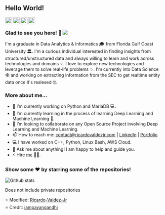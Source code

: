 <!---
Ricardo-Valdez-Jr/Ricardo-Valdez-Jr is a ✨ special ✨ repository because its `README.md` (this file) appears on your GitHub profile.
You can click the Preview link to take a look at your changes.
--->

## Hello World!</h2>

<a href="https://www.linkedin.com/in/ricardo-valdez">
  <img align="left" alt="Pavan's Linkdein" width="22px" src="https://cdn.jsdelivr.net/npm/simple-icons@v3/icons/linkedin.svg" />
</a>
<a href="https://github.com/Ricardo-Valdez-Jr">
  <img align="left" alt="Pavan's Github" width="22px" src="https://cdn.jsdelivr.net/npm/simple-icons@v3/icons/github.svg" />
</a>
<a href="https://www.instagram.com/ricardo_valdez_jr">
  <img align="left" alt="Pavan's Instagram" width="22px" src="https://cdn.jsdelivr.net/npm/simple-icons@v3/icons/instagram.svg" />
</a>
<a href="https://www.facebook.com/profile.php?id=100011122144049">
  <img align="left" alt="Pavan's Facebook" width="22px" src="https://cdn.jsdelivr.net/npm/simple-icons@v3/icons/facebook.svg" />
</a>

<br />

### Glad to see you here! 🤩 ![](https://visitor-badge.glitch.me/badge?page_id=Ricardo-Valdez-Jr.Ricardo-Valdez-Jr)

I'm a graduate in Data Analytics & Informatics 🎓 from Florida Gulf Coast University 🏛. I'm a curious individual interested in finding insights from structured/unstructured data and always willing to learn and work across technologies and domains 💡.
I love to explore new technologies and leverage them to solve real-life problems ✨. I'm currently into Data Science 🕸️ and working on extracting information from the SEC to get realtime entity data
once it's realesed 🤓.

### More about me...

- 🔭 I’m currently working on Python and MariaDB 💻.
- 🌱 I’m currently learning in the process of learning Deep Learning and Machine Learning 🚀.
- 👯 I’m looking to collaborate on any Open Source Project involving Deep Learning and Machine Learning.
- 📫 How to reach me: contact@ricardovaldezjr.com | [LinkedIn](https://www.linkedin.com/in/ricardo-valdez) | [Portfolio](https://www.ricardovaldezjr.com)
- 💻 I have worked on C++, Python, Linux Bash, AWS Cloud.
- 💬 Ask me about anything! I am happy to help and guide you.
- ⚡ Hire [me](mailto:contact@ricardovaldezjr.com?Subject=Hello%20Ricardo) 👨‍💻.

### Show some ❤️ by starring some of the repositories!

![Github stats](https://github-readme-stats.vercel.app/api?username=Ricardo-Valdez-Jr&show_icons=true&hide_border=true)

Does not include private repositories

⭐️ Modified: [Ricardo-Valdez-Jr](https://github.com/Ricardo-Valdez-Jr)</br>
⭐️ Credit: [iampavangandhi](https://github.com/iampavangandhi)
